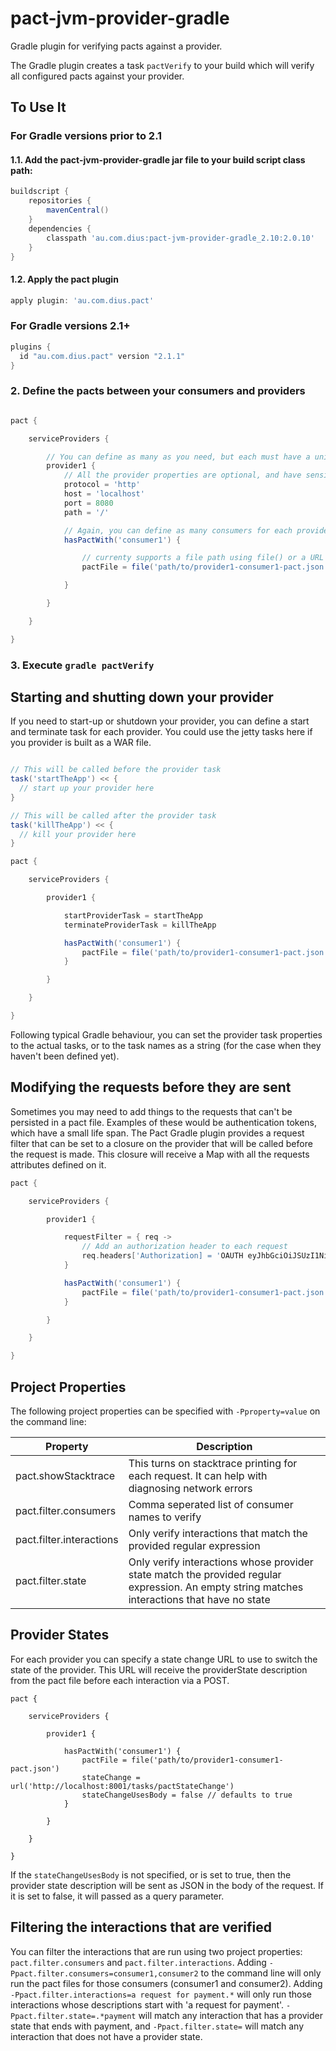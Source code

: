 pact-jvm-provider-gradle
========================

Gradle plugin for verifying pacts against a provider.

The Gradle plugin creates a task `pactVerify` to your build which will verify all configured pacts against your provider.

## To Use It

### For Gradle versions prior to 2.1

#### 1.1. Add the pact-jvm-provider-gradle jar file to your build script class path:

```groovy
buildscript {
    repositories {
        mavenCentral()
    }
    dependencies {
        classpath 'au.com.dius:pact-jvm-provider-gradle_2.10:2.0.10'
    }
}
```

#### 1.2. Apply the pact plugin

```groovy
apply plugin: 'au.com.dius.pact'
```

### For Gradle versions 2.1+

```groovy
plugins {
  id "au.com.dius.pact" version "2.1.1"
}
```

### 2. Define the pacts between your consumers and providers

```groovy

pact {

    serviceProviders {

        // You can define as many as you need, but each must have a unique name
        provider1 {
            // All the provider properties are optional, and have sensible defaults (shown below)
            protocol = 'http'
            host = 'localhost'
            port = 8080
            path = '/'

            // Again, you can define as many consumers for each provider as you need, but each must have a unique name
            hasPactWith('consumer1') {

                // currenty supports a file path using file() or a URL using url()
                pactFile = file('path/to/provider1-consumer1-pact.json')

            }

        }

    }

}
```

### 3. Execute `gradle pactVerify`

## Starting and shutting down your provider

If you need to start-up or shutdown your provider, you can define a start and terminate task for each provider.
You could use the jetty tasks here if you provider is built as a WAR file.

```groovy

// This will be called before the provider task
task('startTheApp') << {
  // start up your provider here
}

// This will be called after the provider task
task('killTheApp') << {
  // kill your provider here
}

pact {

    serviceProviders {

        provider1 {

            startProviderTask = startTheApp
            terminateProviderTask = killTheApp

            hasPactWith('consumer1') {
                pactFile = file('path/to/provider1-consumer1-pact.json')
            }

        }

    }

}
```

Following typical Gradle behaviour, you can set the provider task properties to the actual tasks, or to the task names
as a string (for the case when they haven't been defined yet).

## Modifying the requests before they are sent

Sometimes you may need to add things to the requests that can't be persisted in a pact file. Examples of these would
be authentication tokens, which have a small life span. The Pact Gradle plugin provides a request filter that can be
set to a closure on the provider that will be called before the request is made. This closure will receive a Map with
all the requests attributes defined on it.

```groovy
pact {

    serviceProviders {

        provider1 {

            requestFilter = { req ->
                // Add an authorization header to each request
                req.headers['Authorization] = 'OAUTH eyJhbGciOiJSUzI1NiIsImN0eSI6ImFw...'
            }

            hasPactWith('consumer1') {
                pactFile = file('path/to/provider1-consumer1-pact.json')
            }

        }

    }

}
```

## Project Properties

The following project properties can be specified with `-Pproperty=value` on the command line:

|Property|Description|
|--------|-----------|
|pact.showStacktrace|This turns on stacktrace printing for each request. It can help with diagnosing network errors|
|pact.filter.consumers|Comma seperated list of consumer names to verify|
|pact.filter.interactions|Only verify interactions that match the provided regular expression|
|pact.filter.state|Only verify interactions whose provider state match the provided regular expression. An empty string matches interactions that have no state|

## Provider States

For each provider you can specify a state change URL to use to switch the state of the provider. This URL will
receive the providerState description from the pact file before each interaction via a POST.

```
pact {

    serviceProviders {

        provider1 {

            hasPactWith('consumer1') {
                pactFile = file('path/to/provider1-consumer1-pact.json')
                stateChange = url('http://localhost:8001/tasks/pactStateChange')
                stateChangeUsesBody = false // defaults to true
            }

        }

    }

}
```

If the `stateChangeUsesBody` is not specified, or is set to true, then the provider state description will be sent as
 JSON in the body of the request. If it is set to false, it will passed as a query parameter.

## Filtering the interactions that are verified

You can filter the interactions that are run using two project properties: `pact.filter.consumers` and `pact.filter.interactions`.
Adding `-Ppact.filter.consumers=consumer1,consumer2` to the command line will only run the pact files for those
consumers (consumer1 and consumer2). Adding `-Ppact.filter.interactions=a request for payment.*` will only run those interactions
whose descriptions start with 'a request for payment'. `-Ppact.filter.state=.*payment` will match any interaction that
has a provider state that ends with payment, and `-Ppact.filter.state=` will match any interaction that does not have a
provider state.

